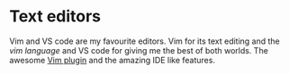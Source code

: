 
# Text editors

Vim and VS code are my favourite editors. Vim for its text editing and the _vim language_ and VS code for giving me the best of both worlds. The awesome [Vim plugin][1] and the amazing IDE like features.



[1]:	https://github.com/VSCodeVim/Vim